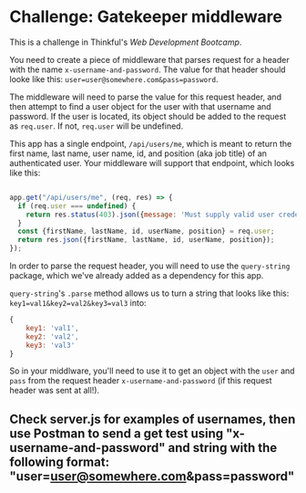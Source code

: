 # Challenge: Gatekeeper middleware

This is a challenge in Thinkful's *Web Development Bootcamp*.

You need to create a piece of middleware that parses request for a header with the name `x-username-and-password`. The value for that header should looke like this: `user=user@somewhere.com&pass=password`.

The middleware will need to parse the value for this request header, and then attempt to find a user object for the user with that username and password. If the user is located, its object should be added to the request as `req.user`. If not, `req.user` will be undefined.

This app has a single endpoint, `/api/users/me`, which is meant to return the first name, last name, user name, id, and position (aka job title) of an authenticated user. Your middleware will support that endpoint, which looks like this:

```javascript

app.get("/api/users/me", (req, res) => {
  if (req.user === undefined) {
    return res.status(403).json({message: 'Must supply valid user credentials'});
  }
  const {firstName, lastName, id, userName, position} = req.user;
  return res.json({firstName, lastName, id, userName, position});
});
```

In order to parse the request header, you will need to use the `query-string` package, which  we've already added as a dependency for this app.

`query-string`'s `.parse` method allows us to turn a string that looks like this: `key1=val1&key2=val2&key3=val3` into:

```javascript
{
    key1: 'val1',
    key2: 'val2',
    key3: 'val3'
}
```

So in your middlware, you'll need to use it to get an object with the `user` and `pass` from the request header `x-username-and-password` (if this request header was sent at all!).

## Check server.js for examples of usernames, then use Postman to send a get test using "x-username-and-password" and string with the following format: "user=user@somewhere.com&pass=password"

